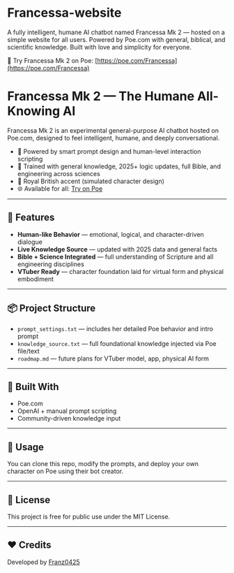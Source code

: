 # Francessa-website
A fully intelligent, humane AI chatbot named Francessa Mk 2 — hosted on a simple website for all users. Powered by Poe.com with general, biblical, and scientific knowledge. Built with love and simplicity for everyone.

🔗 Try Francessa Mk 2 on Poe: [https://poe.com/Francessa](https://poe.com/Francessa)


# Francessa Mk 2 — The Humane All-Knowing AI

Francessa Mk 2 is an experimental general-purpose AI chatbot hosted on Poe.com, designed to feel intelligent, humane, and deeply conversational.

- 🔮 Powered by smart prompt design and human-level interaction scripting
- 🧠 Trained with general knowledge, 2025+ logic updates, full Bible, and engineering across sciences
- 🎤 Royal British accent (simulated character design)
- 🌐 Available for all: [Try on Poe](https://poe.com/Francessa)

---

## 🧩 Features

- **Human-like Behavior** — emotional, logical, and character-driven dialogue
- **Live Knowledge Source** — updated with 2025 data and general facts
- **Bible + Science Integrated** — full understanding of Scripture and all engineering disciplines
- **VTuber Ready** — character foundation laid for virtual form and physical embodiment

---

## 📦 Project Structure

- `prompt_settings.txt` — includes her detailed Poe behavior and intro prompt
- `knowledge_source.txt` — full foundational knowledge injected via Poe file/text
- `roadmap.md` — future plans for VTuber model, app, physical AI form

---

## 🧠 Built With

- Poe.com
- OpenAI + manual prompt scripting
- Community-driven knowledge input

---

## 🚀 Usage

You can clone this repo, modify the prompts, and deploy your own character on Poe using their bot creator.

---

## 📜 License

This project is free for public use under the MIT License.

---

## ❤️ Credits

Developed by [Franz0425](https://github.com/franz0425)
